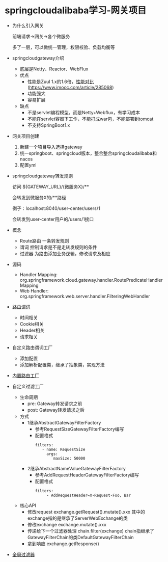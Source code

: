 # springcloudalibaba学习-网关项目
- 为什么引入网关

  前端请求->网关->各个微服务

  多了一层，可以做统一管理，权限校验、负载均衡等

- springcloudgateway介绍

  - 底层是Netty、Reactor、WebFlux
  - 优点
    - 性能是Zuul 1.x的1.6倍，[性能对比]()(https://www.imooc.com/article/285068)
    - 功能强大
    - 容易扩展
  - 缺点
    - 不是servlet编程模型，而是Netty+Webflux，有学习成本
    - 不能在servlet容器下工作，不能打成war包，不能部署到tomcat
    - 不支持SpringBoot1.x

- 网关项目创建

  1. 新建一个项目导入选择gateway
  2. 统一springboot、springcloud版本，整合整合springcloudalibaba和nacos
  3. 配置yml

- springcloudgateway转发规则

  访问 ${GATEWAY_URL}/{微服务X}/**

  会转发到微服务X的/**路径

  例子：localhost:8040/user-center/users/1

  会转发到user-center用户的/users/1接口
  
 - 概念
    - Route路由
        一条转发规则
    - 谓词
        控制请求是不是走转发规则的条件
    - 过滤器
        为路由添加业务逻辑，修改请求及相应
        
 - 源码
    - Handler Mapping: org.springframework.cloud.gateway.handler.RoutePredicateHandlerMapping
    - Web Handler: org.springframework.web.server.handler.FilteringWebHandler
 
 - [路由谓词](https://www.imooc.com/article/290804)
    - 时间相关
    - Cookie相关
    - Header相关
    - 请求相关
    
 - 自定义路由谓词工厂
    - 添加配置
    - 添加解析配置类，继承了抽象类，实现方法
    
 - [内置路由工厂](https://www.imooc.com/article/290816)
 
 - 自定义过滤工厂
    - 生命周期
        - pre: Gateway转发请求之前
        - post: Gateway转发请求之后
    - 方式
        - 1继承AbstractGatewayFilterFactory
            - 参考RequestSizeGatewayFilterFactory编写
            - 配置格式
                ```
              filters:
                   - name: RequestSize
                     args:
                        maxSize: 50000
                ```
        - 2继承AbstractNameValueGatewayFilterFactory
            - 参考AddRequestHeaderGatewayFilterFactory编写
            - 配置格式
                ```
                filters:
                     - AddRequestHeader=X-Request-Foo, Bar
                ```
    - 核心API
        - 修改request
            exchange.getRequest().mutate().xxx
            其中的exchange指的是继承了ServerWebExchange的类
        - 修改exchange
            exchange.mutate().xxx
        - 传递给下一个过滤器处理
            chain.filter(exchange)
            chain指继承了GatewayFilterChain的类DefaultGatewayFilterChain
        - 拿到响应
            exchange.getResponse()
 - [全局过滤器](https://www.imooc.com/article/290821)
    